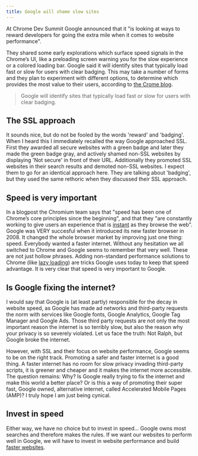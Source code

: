 ```yaml
---
title: Google will shame slow sites
---
```


At Chrome Dev Summit Google announced that it "is looking at ways to reward developers for going the extra mile when it comes to website performance". 

They shared some early explorations which surface speed signals in the Chrome’s UI, like a preloading screen warning you for the slow experience or a colored loading bar. Google said it will identify sites that typically load fast or slow for users with clear badging. This may take a number of forms and they plan to experiment with different options, to determine which provides the most value to their users, according to [the Crome blog](https://blog.chromium.org/2019/11/moving-towards-faster-web.html).

> Google will identify sites that typically load fast or slow for users with clear badging.

## The SSL approach

It sounds nice, but do not be fooled by the words 'reward' and 'badging'. When I heard this I immediately recalled the way Google approached SSL. First they awarded all secure websites with a green badge and later they made the green badge gray, and actively shamed non-SSL websites by displaying 'Not secure' in front of their URL. Additionally they promoted SSL websites in their search results and demoted non-SSL websites. I expect them to go for an identical approach here. They are talking about 'badging', but they used the same rethoric when they discussed their SSL approach.

## Speed is very important

In a blogpost the Chromium team says that "speed has been one of Chrome’s core principles since the beginning", and that they "are constantly working to give users an experience that is [instant](/blog/websites-that-load-instantly/) as they browse the web". Google was VERY succesful when it introduced its new faster browser in 2008. It changed the whole browser market by improving just one thing: speed. Everybody wanted a faster internet. Without any hesitation we all switched to Chrome and Google seems to remember that very well. These are not just hollow phrases. Adding non-standard performance solutions to Chrome (like [lazy loading](https://web.dev/native-lazy-loading/)) are tricks Google uses today to keep that speed advantage. It is very clear that speed is very important to Google.

## Is Google fixing the internet?

I would say that Google is (at least partly) responsible for the decay in website speed, as Google has made ad networks and third-party requests the norm with services like Google fonts, Google Analytics, Google Tag Manager and Google Ads. Those third party requests are not only the most important reason the internet is so terribly slow, but also the reason why your privacy is so severely violated. Let us face the truth: Not Ralph, but Google broke the internet. 

However, with SSL and their focus on website performance, Google seems to be on the right track. Promoting a safer and faster internet is a good thing. A faster internet has no room for slow privacy invading third-party scripts, it is greener and cheaper and it makes the internet more accessible. The question remains: Why? Is Google really trying to fix the internet and make this world a better place? Or is this a way of promoting their super fast, Google owned, alternative internet, called Accelerated Mobile Pages (AMP)? I truly hope I am just being cynical. 

## Invest in speed

Either way, we have no choice but to invest in speed... Google owns most searches and therefore makes the rules. If we want our websites to perform well in Google, we will have to invest in website performance and build [faster websites](/blog/websites-that-load-instantly/).